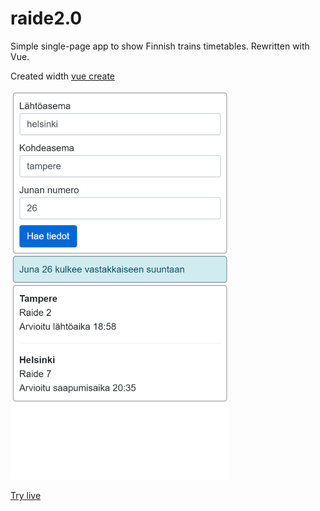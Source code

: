 # raide2.0

Simple single-page app to show Finnish trains timetables. Rewritten with Vue.

Created width [vue create](https://cli.vuejs.org/guide/creating-a-project.html)

<img src="/trains_screenshot.png" width=350></img>

[Try live](https://napuu.xyz/trains)
